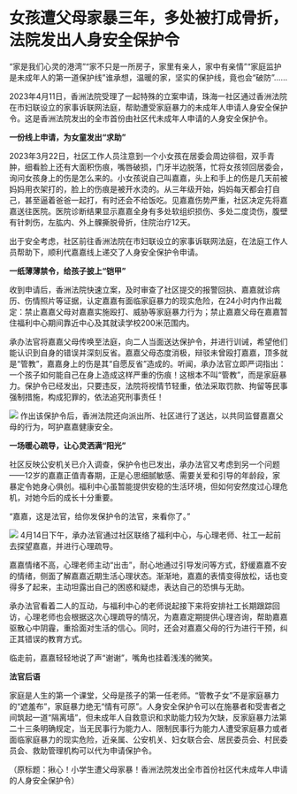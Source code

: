 # 女孩遭父母家暴三年，多处被打成骨折，法院发出人身安全保护令

“家是我们心灵的港湾”“家不只是一所房子，家里有亲人，家中有亲情”“家庭监护是未成年人的第一道保护线”谁承想，温暖的家，坚实的保护线，竟也会“破防”……

2023年4月11日，香洲法院受理了一起特殊的立案申请，珠海一社区通过香洲法院在市妇联设立的家事诉联网法庭，帮助遭受家庭暴力的未成年人申请人身安全保护令。这是香洲法院发出的全市首份由社区代未成年人申请的人身安全保护令。

**一份线上申请，为女童发出“求助”**

2023年3月22日，社区工作人员注意到一个小女孩在居委会周边徘徊，双手青肿，细看脸上还有大面积伤痕，嘴唇破损，门牙半边脱落，忙将女孩领回居委会，询问女孩身上的伤是怎么来的。小女孩说自己叫嘉嘉，头上和手上的伤是几天前被妈妈用衣架打的，脸上的伤痕是被开水烫的。从三年级开始，妈妈每天都会打自己，甚至逼着爸爸一起打，有时还会不给饭吃。见嘉嘉伤势严重，社区决定先将嘉嘉送往医院。医院诊断结果显示嘉嘉全身有多处软组织损伤、多处二度烫伤，腹壁有针刺伤，左肱内、外上髁撕脱骨折，住院治疗12天。

出于安全考虑，社区前往香洲法院在市妇联设立的家事诉联网法庭，在法庭工作人员帮助下，顺利代嘉嘉线上递交了人身安全保护令申请。

**一纸薄薄禁令，给孩子披上“铠甲”**

收到申请后，香洲法院快速立案，及时审查了社区提交的报警回执、嘉嘉就诊病历、伤情照片等证据，认定嘉嘉有面临家庭暴力的现实危险，在24小时内作出裁定：禁止嘉嘉父母对嘉嘉实施殴打、威胁等家庭暴力行为；禁止嘉嘉父母在嘉嘉暂住福利中心期间靠近中心及其就读学校200米范围内。

承办法官将嘉嘉父母传唤至法庭，向二人当面送达保护令，并进行训诫，希望他们能认识到自身的错误并深刻反省。嘉嘉父母态度消极，辩驳未曾殴打嘉嘉，顶多就是“管教”，嘉嘉身上的伤是其“自愿反省”造成的。听闻，承办法官立即严词指出：一个孩子如何能自己在身上造成这样严重的伤痕！这根本不叫“管教”，而是家庭暴力。保护令已经发出，只要违反，法院将视情节轻重，依法采取罚款、拘留等民事强制措施，构成犯罪的，依法追究刑事责任！

![](https://inews.gtimg.com/om_bt/OXCCKEqySzghREOPeOmTo66W5kZsT8ikNY-AhY58ccyC8AA/1000)
作出该保护令后，香洲法院还向派出所、社区进行了送达，以共同监督嘉嘉父母的行为，呵护嘉嘉健康安全。

**一场暖心疏导，让心灵洒满“阳光”**

社区反映公安机关已介入调查，保护令也已发出，承办法官又考虑到另一个问题——12岁的嘉嘉正值青春期，正是心思细腻敏感、需要关爱和引导的年龄段，家暴定令她身心俱创。福利中心虽暂能提供安稳的生活环境，但如何安然度过心理危机，对她今后的成长十分重要。

“嘉嘉，这是法官，给你发保护令的法官，来看你了。”

![](https://inews.gtimg.com/om_bt/O5fvmtPHRbyPEpgChjLC3pFavzdeo8suE6rEgCt-2g8jMAA/1000)
4月14日下午，承办法官通过社区联络了福利中心，与心理老师、社工一起前去探望嘉嘉，并进行心理疏导。

嘉嘉情绪不高，心理老师主动“出击”，耐心地通过引导发问等方式，舒缓嘉嘉不安的情绪，侧面了解嘉嘉近期生活心理状态。渐渐地，嘉嘉的表情变得放松，话也变得多了起来，主动坦露出自己的困惑和疑虑，表达自己的恐惧与无助。

承办法官看着二人的互动，与福利中心的老师说起接下来将安排社工长期跟踪回访，心理老师也会根据这次心理疏导的情况，为嘉嘉定期提供心理咨询，帮助嘉嘉驱散心中阴霾，重拾面对生活的信心。同时，还会对嘉嘉父母的行为进行干预，纠正其错误的教育方式。

临走前，嘉嘉轻轻地说了声“谢谢”，嘴角也挂着浅浅的微笑。

**法官后语**

家庭是人生的第一个课堂，父母是孩子的第一任老师。“管教子女”不是家庭暴力的“遮羞布”，家庭暴力绝无“情有可原”。人身安全保护令可以在施暴者和受害者之间筑起一道“隔离墙”，但未成年人自救意识和求助能力较为欠缺，反家庭暴力法第二十三条明确规定，当无民事行为能力人、限制民事行为能力人遭受家庭暴力或者面临家庭暴力的现实危险，近亲属、公安机关、妇女联合会、居民委员会、村民委员会、救助管理机构可以代为申请保护令。

（原标题：揪心！小学生遭父母家暴！香洲法院发出全市首份社区代未成年人申请的人身安全保护令）

